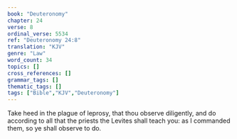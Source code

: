 ```yaml
---
book: "Deuteronomy"
chapter: 24
verse: 8
ordinal_verse: 5534
ref: "Deuteronomy 24:8"
translation: "KJV"
genre: "Law"
word_count: 34
topics: []
cross_references: []
grammar_tags: []
thematic_tags: []
tags: ["Bible","KJV","Deuteronomy"]
---
```

Take heed in the plague of leprosy, that thou observe diligently, and do according to all that the priests the Levites shall teach you: as I commanded them, so ye shall observe to do.
